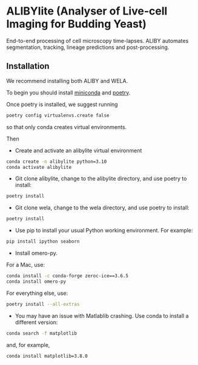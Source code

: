 # ALIBYlite (Analyser of Live-cell Imaging for Budding Yeast)

End-to-end processing of cell microscopy time-lapses. ALIBY automates segmentation, tracking, lineage predictions and post-processing.

## Installation

We recommend installing both ALIBY and WELA. 

To begin you should install [miniconda](https://docs.anaconda.com/free/miniconda/index.html) and [poetry](https://python-poetry.org).


Once poetry is installed, we suggest running

```bash
poetry config virtualenvs.create false
 ```

so that only conda creates virtual environments.

Then

- Create and activate an alibylite virtual environment

```bash
conda create -n alibylite python=3.10
conda activate alibylite
 ```

- Git clone alibylite, change to the alibylite directory, and use poetry to install:

```bash 
poetry install
 ```

- Git clone wela, change to the wela directory, and use poetry to install:

```bash 
poetry install
 ```

- Use pip to install your usual Python working environment. For example:

```bash 
pip install ipython seaborn
 ```

- Install omero-py.

For a Mac, use:

```bash 
conda install -c conda-forge zeroc-ice==3.6.5
conda install omero-py
 ```

 For everything else, use:

 ```bash 
poetry install --all-extras
 ```

- You may have an issue with Matlablib crashing.
Use conda to install a different version:

```bash 
conda search -f matplotlib       
 ```

 and, for example, 

 ```bash 
conda install matplotlib=3.8.0 
 ```

